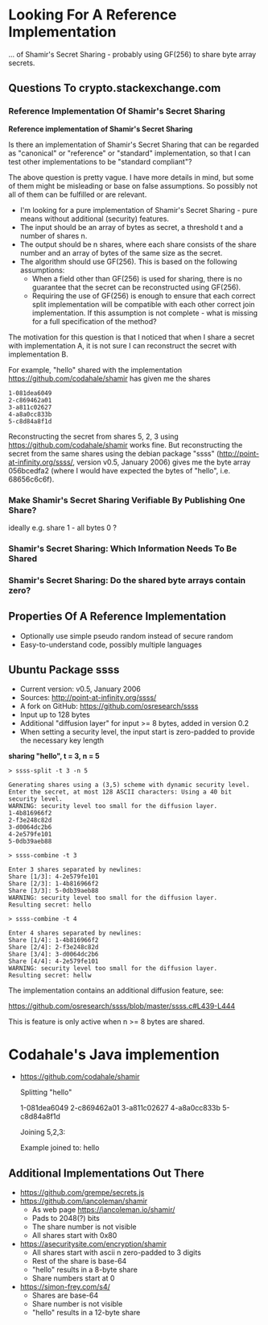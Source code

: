 # Looking For A Reference Implementation

... of Shamir's Secret Sharing - probably using GF(256) to share byte array secrets.

## Questions To crypto.stackexchange.com

### Reference Implementation Of Shamir's Secret Sharing

**Reference implementation of Shamir's Secret Sharing**

Is there an implementation of Shamir's Secret Sharing that can be regarded as "canonical" or "reference" or "standard" implementation, so that I can test other implementations to be "standard compliant"?

The above question is pretty vague. I have more details in mind, but some of them might be misleading or base on false assumptions. So possibly not all of them can be fulfilled or are relevant.

* I'm looking for a pure implementation of Shamir's Secret Sharing - pure means without additional (security) features.
* The input should be an array of bytes as secret, a threshold t and a number of shares n.
* The output should be n shares, where each share consists of the share number and an array of bytes of the same size as the secret.
* The algorithm should use GF(256). This is based on the following assumptions:
  * When a field other than GF(256) is used for sharing, there is no guarantee that the secret can be reconstructed using GF(256).
  * Requiring the use of GF(256) is enough to ensure that each correct split implementation will be compatible with each other correct join implementation. If this assumption is not complete - what is missing for a full specification of the method?

The motivation for this question is that I noticed that when I share a secret with implementation A, it is not sure I can reconstruct the secret with implementation B.

For example, "hello" shared with the implementation https://github.com/codahale/shamir has given me the shares

    1-081dea6049
    2-c869462a01
    3-a811c02627
    4-a8a0cc833b
    5-c8d84a8f1d

Reconstructing the secret from shares 5, 2, 3 using https://github.com/codahale/shamir works fine. But reconstructing the secret from the same shares using the debian package "ssss" (http://point-at-infinity.org/ssss/, version v0.5, January 2006) gives me the byte array 056bcedfa2 (where I would have expected the bytes of "hello", i.e. 68656c6c6f).

### Make Shamir's Secret Sharing Verifiable By Publishing One Share?

ideally e.g. share 1 - all bytes 0 ?

### Shamir's Secret Sharing: Which Information Needs To Be Shared

### Shamir's Secret Sharing: Do the shared byte arrays contain zero?

## Properties Of A Reference Implementation

* Optionally use simple pseudo random instead of secure random
* Easy-to-understand code, possibly multiple languages

## Ubuntu Package ssss

* Current version: v0.5, January 2006
* Sources: http://point-at-infinity.org/ssss/
* A fork on GitHub: https://github.com/osresearch/ssss
* Input up to 128 bytes
* Additional "diffusion layer" for input >= 8 bytes, added in version 0.2
* When setting a security level, the input start is zero-padded to provide the necessary key length

**sharing "hello", t = 3, n = 5**

    > ssss-split -t 3 -n 5

    Generating shares using a (3,5) scheme with dynamic security level.
    Enter the secret, at most 128 ASCII characters: Using a 40 bit security level.
    WARNING: security level too small for the diffusion layer.
    1-4b816966f2
    2-f3e248c82d
    3-d0064dc2b6
    4-2e579fe101
    5-0db39aeb88
    
    > ssss-combine -t 3

    Enter 3 shares separated by newlines:
    Share [1/3]: 4-2e579fe101
    Share [2/3]: 1-4b816966f2
    Share [3/3]: 5-0db39aeb88
    WARNING: security level too small for the diffusion layer.
    Resulting secret: hello

    > ssss-combine -t 4

    Enter 4 shares separated by newlines:
    Share [1/4]: 1-4b816966f2
    Share [2/4]: 2-f3e248c82d
    Share [3/4]: 3-d0064dc2b6
    Share [4/4]: 4-2e579fe101
    WARNING: security level too small for the diffusion layer.
    Resulting secret: hellw

The implementation contains an additional diffusion feature, see:

https://github.com/osresearch/ssss/blob/master/ssss.c#L439-L444

This is feature is only active when n >= 8 bytes are shared.

# Codahale's Java implemention

* https://github.com/codahale/shamir


    Splitting "hello"

    1-081dea6049
    2-c869462a01
    3-a811c02627
    4-a8a0cc833b
    5-c8d84a8f1d

    Joining 5,2,3:

    Example joined to: hello

## Additional Implementations Out There

* https://github.com/grempe/secrets.js
* https://github.com/iancoleman/shamir
  * As web page https://iancoleman.io/shamir/
  * Pads to 2048(?) bits
  * The share number is not visible
  * All shares start with 0x80
* https://asecuritysite.com/encryption/shamir
  * All shares start with ascii n zero-padded to 3 digits
  * Rest of the share is base-64
  * "hello" results in a 8-byte share
  * Share numbers start at 0
* https://simon-frey.com/s4/
  * Shares are base-64
  * Share number is not visible
  * "hello" results in a 12-byte share
